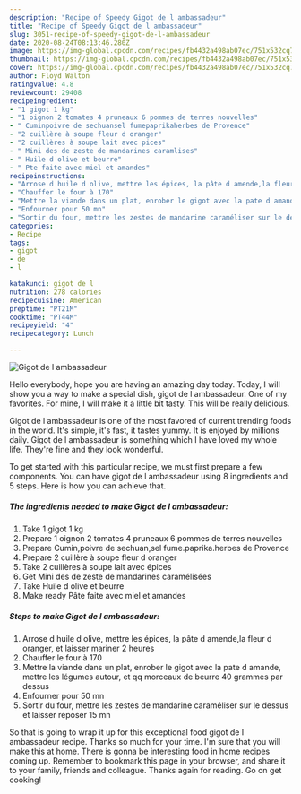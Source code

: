 ```yaml
---
description: "Recipe of Speedy Gigot de l ambassadeur"
title: "Recipe of Speedy Gigot de l ambassadeur"
slug: 3051-recipe-of-speedy-gigot-de-l-ambassadeur
date: 2020-08-24T08:13:46.280Z
image: https://img-global.cpcdn.com/recipes/fb4432a498ab07ec/751x532cq70/gigot-de-l-ambassadeur-photo-principale-de-la-recette.jpg
thumbnail: https://img-global.cpcdn.com/recipes/fb4432a498ab07ec/751x532cq70/gigot-de-l-ambassadeur-photo-principale-de-la-recette.jpg
cover: https://img-global.cpcdn.com/recipes/fb4432a498ab07ec/751x532cq70/gigot-de-l-ambassadeur-photo-principale-de-la-recette.jpg
author: Floyd Walton
ratingvalue: 4.8
reviewcount: 29408
recipeingredient:
- "1 gigot 1 kg"
- "1 oignon 2 tomates 4 pruneaux 6 pommes de terres nouvelles"
- " Cuminpoivre de sechuansel fumepaprikaherbes de Provence"
- "2 cuillère à soupe fleur d oranger"
- "2 cuillères à soupe lait avec pices"
- " Mini des de zeste de mandarines caramlises"
- " Huile d olive et beurre"
- " Pte faite avec miel et amandes"
recipeinstructions:
- "Arrose d huile d olive, mettre les épices, la pâte d amende,la fleur d oranger, et laisser mariner 2 heures"
- "Chauffer le four à 170"
- "Mettre la viande dans un plat, enrober le gigot avec la pate d amande, mettre les légumes autour, et qq morceaux de beurre 40 grammes par dessus"
- "Enfourner pour 50 mn"
- "Sortir du four, mettre les zestes de mandarine caraméliser sur le dessus et laisser reposer 15 mn"
categories:
- Recipe
tags:
- gigot
- de
- l

katakunci: gigot de l 
nutrition: 278 calories
recipecuisine: American
preptime: "PT21M"
cooktime: "PT44M"
recipeyield: "4"
recipecategory: Lunch

---
```



![Gigot de l ambassadeur](https://img-global.cpcdn.com/recipes/fb4432a498ab07ec/751x532cq70/gigot-de-l-ambassadeur-photo-principale-de-la-recette.jpg)

Hello everybody, hope you are having an amazing day today. Today, I will show you a way to make a special dish, gigot de l ambassadeur. One of my favorites. For mine, I will make it a little bit tasty. This will be really delicious.



Gigot de l ambassadeur is one of the most favored of current trending foods in the world. It's simple, it's fast, it tastes yummy. It is enjoyed by millions daily. Gigot de l ambassadeur is something which I have loved my whole life. They're fine and they look wonderful.


To get started with this particular recipe, we must first prepare a few components. You can have gigot de l ambassadeur using 8 ingredients and 5 steps. Here is how you can achieve that.

<!--inarticleads1-->

##### The ingredients needed to make Gigot de l ambassadeur:

1. Take 1 gigot 1 kg
1. Prepare 1 oignon 2 tomates 4 pruneaux 6 pommes de terres nouvelles
1. Prepare  Cumin,poivre de sechuan,sel fume.paprika.herbes de Provence
1. Prepare 2 cuillère à soupe fleur d oranger
1. Take 2 cuillères à soupe lait avec épices
1. Get  Mini des de zeste de mandarines caramélisées
1. Take  Huile d olive et beurre
1. Make ready  Pâte faite avec miel et amandes




<!--inarticleads2-->

##### Steps to make Gigot de l ambassadeur:

1. Arrose d huile d olive, mettre les épices, la pâte d amende,la fleur d oranger, et laisser mariner 2 heures
1. Chauffer le four à 170
1. Mettre la viande dans un plat, enrober le gigot avec la pate d amande, mettre les légumes autour, et qq morceaux de beurre 40 grammes par dessus
1. Enfourner pour 50 mn
1. Sortir du four, mettre les zestes de mandarine caraméliser sur le dessus et laisser reposer 15 mn




So that is going to wrap it up for this exceptional food gigot de l ambassadeur recipe. Thanks so much for your time. I'm sure that you will make this at home. There is gonna be interesting food in home recipes coming up. Remember to bookmark this page in your browser, and share it to your family, friends and colleague. Thanks again for reading. Go on get cooking!

